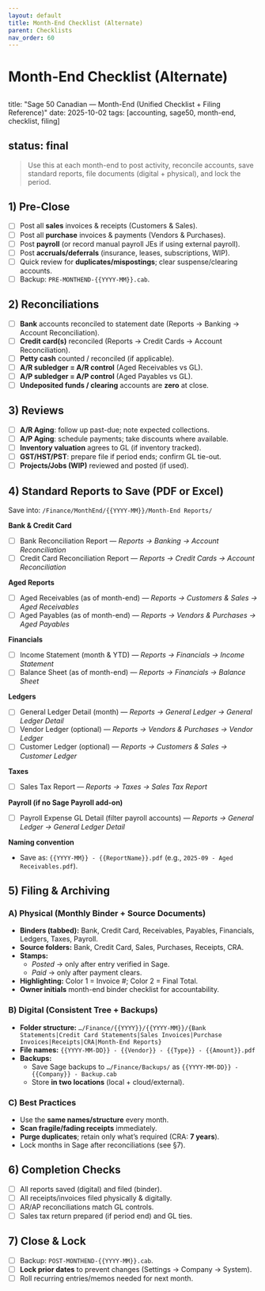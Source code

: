 ```yaml
---
layout: default
title: Month-End Checklist (Alternate)
parent: Checklists
nav_order: 60
---
```

# Month-End Checklist (Alternate)
##
title: "Sage 50 Canadian — Month-End (Unified Checklist + Filing Reference)"
date: 2025-10-02
tags: [accounting, sage50, month-end, checklist, filing]

## status: final

> Use this at each month-end to post activity, reconcile accounts, save standard reports, file documents (digital + physical), and lock the period.

## 1) Pre-Close

- [ ] Post all **sales** invoices & receipts (Customers & Sales).
- [ ] Post all **purchase** invoices & payments (Vendors & Purchases).
- [ ] Post **payroll** (or record manual payroll JEs if using external payroll).
- [ ] Post **accruals/deferrals** (insurance, leases, subscriptions, WIP).
- [ ] Quick review for **duplicates/mispostings**; clear suspense/clearing accounts.
- [ ] Backup: `PRE-MONTHEND-{{YYYY-MM}}.cab`.

## 2) Reconciliations

- [ ] **Bank** accounts reconciled to statement date (Reports → Banking → Account Reconciliation).
- [ ] **Credit card(s)** reconciled (Reports → Credit Cards → Account Reconciliation).
- [ ] **Petty cash** counted / reconciled (if applicable).
- [ ] **A/R subledger = A/R control** (Aged Receivables vs GL).
- [ ] **A/P subledger = A/P control** (Aged Payables vs GL).
- [ ] **Undeposited funds / clearing** accounts are **zero** at close.

## 3) Reviews

- [ ] **A/R Aging**: follow up past-due; note expected collections.
- [ ] **A/P Aging**: schedule payments; take discounts where available.
- [ ] **Inventory valuation** agrees to GL (if inventory tracked).
- [ ] **GST/HST/PST**: prepare file if period ends; confirm GL tie-out.
- [ ] **Projects/Jobs (WIP)** reviewed and posted (if used).

## 4) Standard Reports to Save (PDF or Excel)
Save into: `/Finance/MonthEnd/{{YYYY-MM}}/Month-End Reports/`

**Bank & Credit Card**

- [ ] Bank Reconciliation Report — *Reports → Banking → Account Reconciliation*
- [ ] Credit Card Reconciliation Report — *Reports → Credit Cards → Account Reconciliation*

**Aged Reports**

- [ ] Aged Receivables (as of month-end) — *Reports → Customers & Sales → Aged Receivables*
- [ ] Aged Payables (as of month-end) — *Reports → Vendors & Purchases → Aged Payables*

**Financials**

- [ ] Income Statement (month & YTD) — *Reports → Financials → Income Statement*
- [ ] Balance Sheet (as of month-end) — *Reports → Financials → Balance Sheet*

**Ledgers**

- [ ] General Ledger Detail (month) — *Reports → General Ledger → General Ledger Detail*
- [ ] Vendor Ledger (optional) — *Reports → Vendors & Purchases → Vendor Ledger*
- [ ] Customer Ledger (optional) — *Reports → Customers & Sales → Customer Ledger*

**Taxes**

- [ ] Sales Tax Report — *Reports → Taxes → Sales Tax Report*

**Payroll (if no Sage Payroll add-on)**

- [ ] Payroll Expense GL Detail (filter payroll accounts) — *Reports → General Ledger → General Ledger Detail*

**Naming convention**

- Save as: `{{YYYY-MM}} - {{ReportName}}.pdf` (e.g., `2025-09 - Aged Receivables.pdf`).

## 5) Filing & Archiving

### A) Physical (Monthly Binder + Source Documents)

- **Binders (tabbed):** Bank, Credit Card, Receivables, Payables, Financials, Ledgers, Taxes, Payroll.
- **Source folders:** Bank, Credit Card, Sales, Purchases, Receipts, CRA.
- **Stamps:**
  - *Posted* → only after entry verified in Sage.
  - *Paid* → only after payment clears.
- **Highlighting:** Color 1 = Invoice #; Color 2 = Final Total.
- **Owner initials** month-end binder checklist for accountability.

### B) Digital (Consistent Tree + Backups)

- **Folder structure:** `…/Finance/{{YYYY}}/{{YYYY-MM}}/{Bank Statements|Credit Card Statements|Sales Invoices|Purchase Invoices|Receipts|CRA|Month-End Reports}`
- **File names:** `{{YYYY-MM-DD}} - {{Vendor}} - {{Type}} - {{Amount}}.pdf`
- **Backups:**
  - Save Sage backups to `…/Finance/Backups/` as `{{YYYY-MM-DD}} - {{Company}} - Backup.cab`
  - Store **in two locations** (local + cloud/external).

### C) Best Practices

- Use the **same names/structure** every month.
- **Scan fragile/fading receipts** immediately.
- **Purge duplicates**; retain only what’s required (CRA: **7 years**).
- Lock months in Sage after reconciliations (see §7).

## 6) Completion Checks

- [ ] All reports saved (digital) and filed (binder).
- [ ] All receipts/invoices filed physically & digitally.
- [ ] AR/AP reconciliations match GL controls.
- [ ] Sales tax return prepared (if period end) and GL ties.

## 7) Close & Lock

- [ ] Backup: `POST-MONTHEND-{{YYYY-MM}}.cab`.
- [ ] **Lock prior dates** to prevent changes (Settings → Company → System).
- [ ] Roll recurring entries/memos needed for next month.
